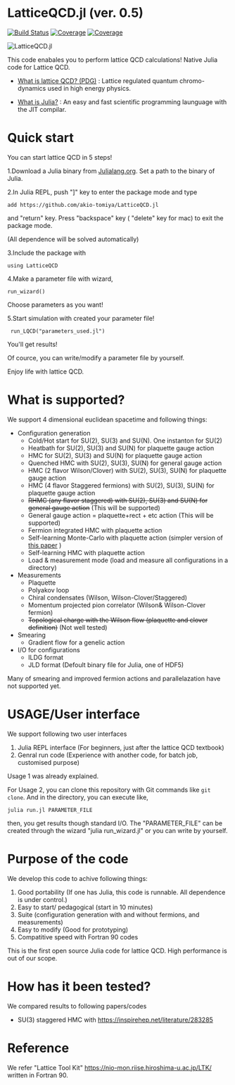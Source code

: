 # LatticeQCD.jl (ver. 0.5)

[![Build Status](https://travis-ci.com/cometscome/LatticeQCD.jl.svg?branch=master)](https://travis-ci.com/cometscome/LatticeQCD.jl)
[![Coverage](https://codecov.io/gh/cometscome/LatticeQCD.jl/branch/master/graph/badge.svg)](https://codecov.io/gh/cometscome/LatticeQCD.jl)
[![Coverage](https://coveralls.io/repos/github/cometscome/LatticeQCD.jl/badge.svg?branch=master)](https://coveralls.io/github/cometscome/LatticeQCD.jl?branch=master)


![LatticeQCD.jl](logo.png)

This code enabales you to perform lattice QCD calculations! Native Julia code for Lattice QCD.

- [What is lattice QCD? (PDG)](https://pdg.lbl.gov/2019/reviews/rpp2018-rev-lattice-qcd.pdf) : Lattice regulated quantum chromo-dynamics used in high energy physics.

- [What is Julia?](https://julialang.org/) : An easy and fast scientific programming launguage with the JIT compilar.

# Quick start

You can start lattice QCD in 5 steps!



1.Download a Julia binary from [Julialang.org](https://julialang.org/downloads/). Set a path to the binary of Julia. 



2.In Julia REPL, push "]" key to enter the package mode and type

```
add https://github.com/akio-tomiya/LatticeQCD.jl
```
and "return" key. Press "backspace" key ( "delete" key for mac) to exit the package mode.

(All dependence will be solved automatically)



3.Include the package with

```
using LatticeQCD
```



4.Make a parameter file with wizard,

```
run_wizard()
```

Choose parameters as you want!



5.Start simulation with created your parameter file!

```
 run_LQCD("parameters_used.jl")
```

You'll get results!

Of cource, you can write/modify a parameter file by yourself.

Enjoy life with lattice QCD.



# What is supported?

We support 4 dimensional euclidean spacetime and following things:

- Configuration generation
  - Cold/Hot start for SU(2), SU(3) and SU(N). One instanton for SU(2)
  - Heatbath for SU(2), SU(3) and SU(N) for plaquette gauge action
  - HMC for SU(2), SU(3) and SU(N) for plaquette gauge action
  - Quenched HMC with SU(2), SU(3), SU(N) for general gauge action
  - HMC (2 flavor Wilson/Clover) with SU(2), SU(3), SU(N) for plaquette gauge action
  - HMC (4 flavor Staggered fermions) with SU(2), SU(3), SU(N) for plaquette gauge action
  - <s>RHMC (any flavor staggered) with SU(2), SU(3) and SU(N) for general gauge action</s> (This will be supported)
  - General gauge action = plaquette+rect + etc action (This will be supported)
  - Fermion integrated HMC with plaquette action
  - Self-learning Monte-Carlo with plaquette action (simpler version of [this paper](https://arxiv.org/abs/2010.11900) )
  - Self-learning HMC with plaquette action
  - Load & measurement mode (load and measure all configurations in a directory)
- Measurements
  - Plaquette
  - Polyakov loop
  - Chiral condensates (Wilson, Wilson-Clover/Staggered)
  - Momentum projected pion correlator (Wilson& Wilson-Clover fermion)
  - <s>Topological charge with the Wilson flow (plaquette and clover definition)</s>   (Not well tested)
- Smearing
  - Gradient flow for a genelic action
- I/O for configurations
  - ILDG format
  - JLD format (Defoult binary file for Julia, one of HDF5)

Many of smearing and improved fermion actions and parallelazation have not supported yet.


# USAGE/User interface

We support following two user interfaces

1. Julia REPL interface (For beginners, just after the lattice QCD textbook)
2. Genral run code (Experience with another code, for batch job, customised purpose)

Usage 1 was already explained. 

For Usage 2, you can clone this repository with Git commands like ``git clone``. 
And in the directory, you can execute like,

```
julia run.jl PARAMETER_FILE
```

then, you get results though standard I/O. The "PARAMETER_FILE" can be created through the wizard "julia run_wizard.jl"  or you can write by yourself.


# Purpose of the code
We develop this code to achive following things:

1. Good portability (If one has Julia, this code is runnable. All dependence is under control.)
2. Easy to start/ pedagogical (start in 10 minutes)
3. Suite (configuration generation with and without fermions, and measurements)
4. Easy to modify (Good for prototyping)
5. Compatitive speed with Fortran 90 codes

This is the first open source Julia code for lattice QCD. High performance is out of our scope.

# How has it been tested?

We compared results to following papers/codes 

- SU(3) staggered HMC with https://inspirehep.net/literature/283285

# Reference

We refer "Lattice Tool Kit" https://nio-mon.riise.hiroshima-u.ac.jp/LTK/ written in Fortran 90.
